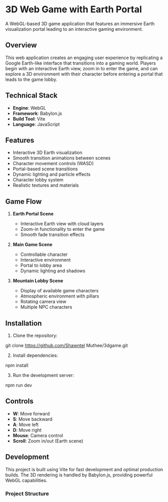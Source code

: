# 3D Web Game with Earth Portal

A WebGL-based 3D game application that features an immersive Earth visualization portal leading to an interactive gaming environment.

## Overview

This web application creates an engaging user experience by replicating a Google Earth-like interface that transitions into a gaming world. Players begin with an interactive Earth view, zoom in to enter the game, and can explore a 3D environment with their character before entering a portal that leads to the game lobby.

## Technical Stack

- **Engine**: WebGL
- **Framework**: Babylon.js
- **Build Tool**: Vite
- **Language**: JavaScript

## Features

- Interactive 3D Earth visualization
- Smooth transition animations between scenes
- Character movement controls (WASD)
- Portal-based scene transitions
- Dynamic lighting and particle effects
- Character lobby system
- Realistic textures and materials

## Game Flow

1. **Earth Portal Scene**
   - Interactive Earth view with cloud layers
   - Zoom-in functionality to enter the game
   - Smooth fade transition effects

2. **Main Game Scene**
   - Controllable character
   - Interactive environment
   - Portal to lobby area
   - Dynamic lighting and shadows

3. **Mountain Lobby Scene**
   - Display of available game characters
   - Atmospheric environment with pillars
   - Rotating camera view
   - Multiple NPC characters

## Installation

1. Clone the repository:
   
git clone https://github.com/Shawntel Muthee/3dgame.git

2. Install dependencies:

npm install

3. Run the development server:
   
npm run dev


## Controls

- **W**: Move forward
- **S**: Move backward
- **A**: Move left
- **D**: Move right
- **Mouse**: Camera control
- **Scroll**: Zoom in/out (Earth scene)

## Development

This project is built using Vite for fast development and optimal production builds. The 3D rendering is handled by Babylon.js, providing powerful WebGL capabilities.

### Project Structure
